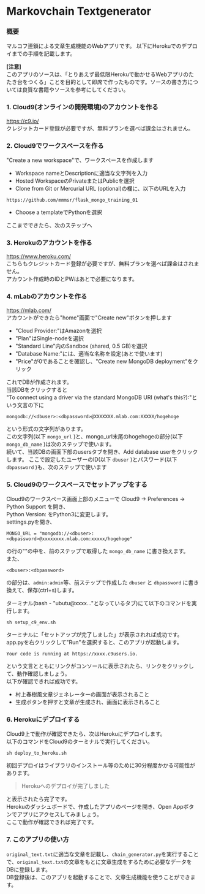 # Markovchain Textgenerator
### 概要
マルコフ連鎖による文章生成機能のWebアプリです。
以下にHerokuでのデプロイまでの手順を記載します。  
  
**[注意]**  
このアプリのソースは、「とりあえず最低限Herokuで動かせるWebアプリのたたき台をつくる」ことを目的として即席で作ったものです。ソースの書き方については良質な書籍やソースを参考にしてください。

### 1. Cloud9(オンラインの開発環境)のアカウントを作る
<https://c9.io/>  
クレジットカード登録が必要ですが、無料プランを選べば課金はされません。  
  
### 2. Cloud9でワークスペースを作る
"Create a new workspace"で、ワークスペースを作成します  
* Workspace nameとDescriptionに適当な文字列を入力  
* Hosted WorkspaceのPrivateまたはPublicを選択  
* Clone from Git or Mercurial URL (optional)の欄に、以下のURLを入力  
```
https://github.com/mmmsr/flask_mongo_training_01
```
* Choose a templateでPythonを選択  

ここまでできたら、次のステップへ

### 3. Herokuのアカウントを作る
<https://www.heroku.com/>  
こちらもクレジットカード登録が必要ですが、無料プランを選べば課金はされません。  
アカウント作成時のIDとPWはあとで必要になります。


### 4. mLabのアカウントを作る
<https://mlab.com/>  
アカウントができたら"home"画面で"Create new"ボタンを押します  
* "Cloud Provider:"はAmazonを選択  
* "Plan"はSingle-nodeを選択  
* "Standard Line"内のSandbox (shared, 0.5 GB)を選択  
* "Database Name:"には、適当な名称を設定(あとで使います)  
* "Price"が0であることを確認し、"Create new MongoDB deployment"をクリック 

これでDBが作成されます。  
当該DBをクリックすると  
"To connect using a driver via the standard MongoDB URI (what's this?):"という文言の下に  
```
mongodb://<dbuser>:<dbpassword>@XXXXXXX.mlab.com:XXXXX/hogehoge
```
という形式の文字列があります。  
この文字列(以下 `mongo_url` )と、mongo_url末尾のhogehogeの部分(以下 `mongo_db_name` )は次のステップで使います。  
続いて、当該DBの画面下部のusersタブを開き、Add database userをクリックします。
ここで設定したユーザーのID(以下 `dbuser` )とパスワード(以下 `dbpassword` )も、次のステップで使います

### 5. Cloud9のワークスペースでセットアップをする
Cloud9のワークスペース画面上部のメニューで Cloud9 -> Preferences -> Python Support を開き、  
Python Version: をPython3に変更します。   
settings.pyを開き、
```
MONGO_URL = "mongodb://<dbuser>:<dbpassword>@xxxxxxxx.mlab.com:xxxxx/hogehoge"
```
の行の""の中を、前のステップで取得した `mongo_db_name` に書き換えます。  
また、
```
<dbuser>:<dbpassword>
```
の部分は、`admin:admin`等、前ステップで作成した `dbuser` と `dbpassword` に書き換えて、保存(ctrl+s)します。  

ターミナル(bash - "ubutu@xxxx..."となっているタブ)にて以下のコマンドを実行します。
```
sh setup_c9_env.sh
```
ターミナルに「セットアップが完了しました」が表示されれば成功です。  
app.pyを右クリックして"Run"を選択すると、このアプリが起動します。

```
Your code is running at https://xxxx.c9users.io.
```
という文言とともにリンクがコンソールに表示されたら、リンクをクリックして、動作確認しましょう。  
以下が確認できれば成功です。  

* 村上春樹風文章ジェネレーターの画面が表示されること
* 生成ボタンを押すと文章が生成され、画面に表示されること  

### 6. Herokuにデプロイする

Cloud9上で動作が確認できたら、次はHerokuにデプロイします。  
以下のコマンドをCloud9のターミナルで実行してください。
```
sh deploy_to_heroku.sh
```
初回デプロイはライブラリのインストール等のために30分程度かかる可能性があります。  
> Herokuへのデプロイが完了しました  

と表示されたら完了です。  
Herokuのダッシュボードで、作成したアプリのページを開き、Open Appボタンでアプリにアクセスしてみましょう。  
ここで動作が確認できれば完了です。  

### 7. このアプリの使い方
`original_text.txt`に適当な文章を記載し、`chain_generator.py`を実行することで、`original_text.txt`の文章をもとに文章生成をするために必要なデータをDBに登録します。  
DB登録後は、このアプリを起動することで、文章生成機能を使うことができます。
